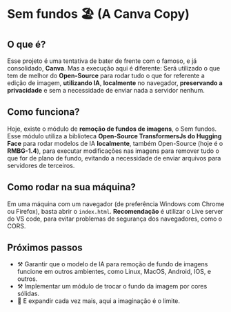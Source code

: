 
# Sem fundos 🏖️ (A Canva Copy)

## O que é?
Esse projeto é uma tentativa de bater de frente com o famoso, e já consolidado, **Canva**. Mas a execução aqui é diferente: Será utilizado o que tem de melhor do **Open-Source** para rodar tudo o que for referente a edição de imagem, **utilizando IA**, **localmente** no navegador, **preservando a privacidade** e sem a necessidade de enviar nada a servidor nenhum.

## Como funciona?
Hoje, existe o módulo de **remoção de fundos de imagens**, o Sem fundos. Esse módulo utiliza a biblioteca **Open-Source TransformersJs do Hugging Face** para rodar modelos de IA **localmente**, também Open-Source (hoje é o **RMBG-1.4**), para executar modificações nas imagens para remover tudo o que for de plano de fundo, evitando a necessidade de enviar arquivos para servidores de terceiros.

## Como rodar na sua máquina?
Em uma máquina com um navegador (de preferência Windows com Chrome ou Firefox), basta abrir o `index.html`. **Recomendação** é utilizar o Live server do VS code, para evitar problemas de segurança dos navegadores, como o CORS.

## Próximos passos
- ⚒️ Garantir que o modelo de IA para remoção de fundo de imagens funcione em outros ambientes, como Linux, MacOS, Android, IOS, e outros.
- ⚒️ Implementar um módulo de trocar o fundo da imagem por cores sólidas.
- 🚀 E expandir cada vez mais, aqui a imaginação é o limite.